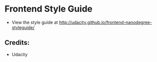 Frontend Style Guide
==============================

* View the style guide at http://udacity.github.io/frontend-nanodegree-styleguide/


## Credits:
  - Udacity
